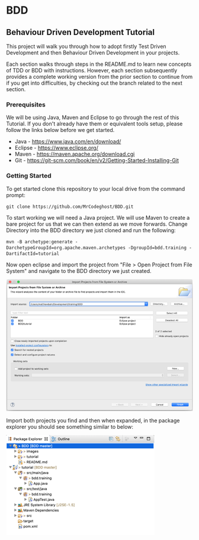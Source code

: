 # BDD
## Behaviour Driven Development Tutorial

This project will walk you through how to adopt firstly Test Driven Development and then Behaviour Driven Development in your projects.

Each section walks through steps in the README.md to learn new concepts of TDD or BDD with instructions. However, each section subsequently provides a complete working version from the prior section to continue from if you get into difficulties, by checking out the branch related to the next section.

### Prerequisites
We will be using Java, Maven and Eclipse to go through the rest of this Tutorial. If you don't already have them or equivalent tools setup, please follow the links below before we get started.

* Java    - https://www.java.com/en/download/ 
* Eclipse - https://www.eclipse.org/ 
* Maven   - https://maven.apache.org/download.cgi
* Git     - https://git-scm.com/book/en/v2/Getting-Started-Installing-Git

### Getting Started
To get started clone this repository to your local drive from the command prompt:

```
git clone https://github.com/MrCodeghost/BDD.git
```

To start working we will need a Java project. We will use Maven to create a bare project for us that we can then extend as we move forwards. Change Directory into the BDD directory we just cloned and run the following:

```
mvn -B archetype:generate -DarchetypeGroupId=org.apache.maven.archetypes -DgroupId=bdd.training -DartifactId=tutorial
```

Now open eclipse and import the project from "File > Open Project from File System" and navigate to the BDD directory we just created.

![](images/setup.png)

Import both projects you find and then when expanded, in the package explorer you should see something similar to below:

![](images/package-explorer.png)